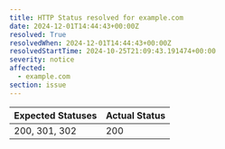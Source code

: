 ```yaml
---
title: HTTP Status resolved for example.com
date: 2024-12-01T14:44:43+00:00Z
resolved: True
resolvedWhen: 2024-12-01T14:44:43+00:00Z
resolvedStartTime: 2024-10-25T21:09:43.191474+00:00
severity: notice
affected:
  - example.com
section: issue
---
```


| Expected Statuses | Actual Status  |
|-------------------|----------------|
| 200, 301, 302 | 200 |
